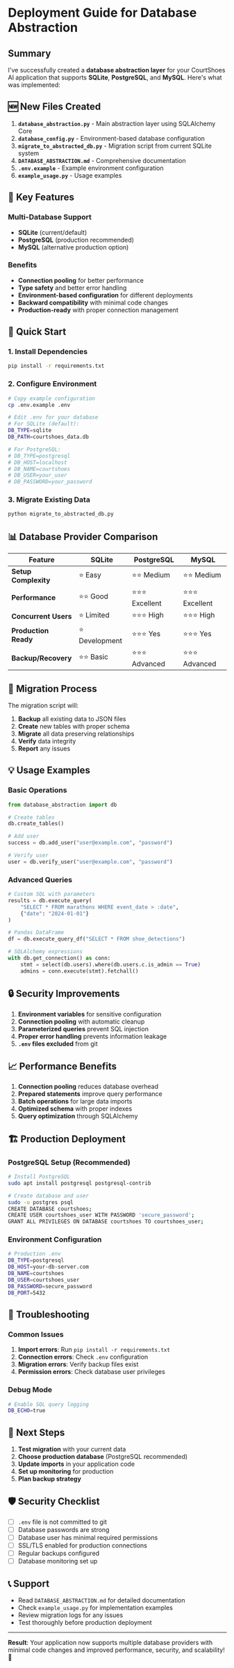 # Deployment Guide for Database Abstraction

## Summary

I've successfully created a **database abstraction layer** for your CourtShoes AI application that supports **SQLite**, **PostgreSQL**, and **MySQL**. Here's what was implemented:

## 🆕 New Files Created

1. **`database_abstraction.py`** - Main abstraction layer using SQLAlchemy Core
2. **`database_config.py`** - Environment-based database configuration
3. **`migrate_to_abstracted_db.py`** - Migration script from current SQLite system
4. **`DATABASE_ABSTRACTION.md`** - Comprehensive documentation
5. **`.env.example`** - Example environment configuration
6. **`example_usage.py`** - Usage examples

## 🔧 Key Features

### Multi-Database Support
- **SQLite** (current/default)
- **PostgreSQL** (production recommended)
- **MySQL** (alternative production option)

### Benefits
- **Connection pooling** for better performance
- **Type safety** and better error handling
- **Environment-based configuration** for different deployments
- **Backward compatibility** with minimal code changes
- **Production-ready** with proper connection management

## 🚀 Quick Start

### 1. Install Dependencies
```bash
pip install -r requirements.txt
```

### 2. Configure Environment
```bash
# Copy example configuration
cp .env.example .env

# Edit .env for your database
# For SQLite (default):
DB_TYPE=sqlite
DB_PATH=courtshoes_data.db

# For PostgreSQL:
# DB_TYPE=postgresql
# DB_HOST=localhost
# DB_NAME=courtshoes
# DB_USER=your_user
# DB_PASSWORD=your_password
```

### 3. Migrate Existing Data
```bash
python migrate_to_abstracted_db.py
```

## 📊 Database Provider Comparison

| Feature | SQLite | PostgreSQL | MySQL |
|---------|--------|------------|-------|
| **Setup Complexity** | ⭐ Easy | ⭐⭐ Medium | ⭐⭐ Medium |
| **Performance** | ⭐⭐ Good | ⭐⭐⭐ Excellent | ⭐⭐⭐ Excellent |
| **Concurrent Users** | ⭐ Limited | ⭐⭐⭐ High | ⭐⭐⭐ High |
| **Production Ready** | ⭐ Development | ⭐⭐⭐ Yes | ⭐⭐⭐ Yes |
| **Backup/Recovery** | ⭐⭐ Basic | ⭐⭐⭐ Advanced | ⭐⭐⭐ Advanced |

## 🔄 Migration Process

The migration script will:
1. **Backup** all existing data to JSON files
2. **Create** new tables with proper schema
3. **Migrate** all data preserving relationships
4. **Verify** data integrity
5. **Report** any issues

## 💡 Usage Examples

### Basic Operations
```python
from database_abstraction import db

# Create tables
db.create_tables()

# Add user
success = db.add_user("user@example.com", "password")

# Verify user
user = db.verify_user("user@example.com", "password")
```

### Advanced Queries
```python
# Custom SQL with parameters
results = db.execute_query(
    "SELECT * FROM marathons WHERE event_date > :date", 
    {"date": "2024-01-01"}
)

# Pandas DataFrame
df = db.execute_query_df("SELECT * FROM shoe_detections")

# SQLAlchemy expressions
with db.get_connection() as conn:
    stmt = select(db.users).where(db.users.c.is_admin == True)
    admins = conn.execute(stmt).fetchall()
```

## 🔒 Security Improvements

1. **Environment variables** for sensitive configuration
2. **Connection pooling** with automatic cleanup
3. **Parameterized queries** prevent SQL injection
4. **Proper error handling** prevents information leakage
5. **`.env` files excluded** from git

## 📈 Performance Benefits

1. **Connection pooling** reduces database overhead
2. **Prepared statements** improve query performance
3. **Batch operations** for large data imports
4. **Optimized schema** with proper indexes
5. **Query optimization** through SQLAlchemy

## 🏗️ Production Deployment

### PostgreSQL Setup (Recommended)
```bash
# Install PostgreSQL
sudo apt install postgresql postgresql-contrib

# Create database and user
sudo -u postgres psql
CREATE DATABASE courtshoes;
CREATE USER courtshoes_user WITH PASSWORD 'secure_password';
GRANT ALL PRIVILEGES ON DATABASE courtshoes TO courtshoes_user;
```

### Environment Configuration
```bash
# Production .env
DB_TYPE=postgresql
DB_HOST=your-db-server.com
DB_NAME=courtshoes
DB_USER=courtshoes_user
DB_PASSWORD=secure_password
DB_PORT=5432
```

## 🔧 Troubleshooting

### Common Issues
1. **Import errors**: Run `pip install -r requirements.txt`
2. **Connection errors**: Check `.env` configuration
3. **Migration errors**: Verify backup files exist
4. **Permission errors**: Check database user privileges

### Debug Mode
```bash
# Enable SQL query logging
DB_ECHO=true
```

## 📝 Next Steps

1. **Test migration** with your current data
2. **Choose production database** (PostgreSQL recommended)
3. **Update imports** in your application code
4. **Set up monitoring** for production
5. **Plan backup strategy**

## 🛡️ Security Checklist

- [ ] `.env` file is not committed to git
- [ ] Database passwords are strong
- [ ] Database user has minimal required permissions
- [ ] SSL/TLS enabled for production connections
- [ ] Regular backups configured
- [ ] Database monitoring set up

## 📞 Support

- Read `DATABASE_ABSTRACTION.md` for detailed documentation
- Check `example_usage.py` for implementation examples
- Review migration logs for any issues
- Test thoroughly before production deployment

---

**Result**: Your application now supports multiple database providers with minimal code changes and improved performance, security, and scalability! 🎉
